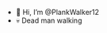 - 👋 Hi, I’m @PlankWalker12
- 💀 Dead man walking

<!---
PlankWalker12/PlankWalker12 is a ✨ special ✨ repository because its `README.md` (this file) appears on your GitHub profile.
You can click the Preview link to take a look at your changes.
--->
